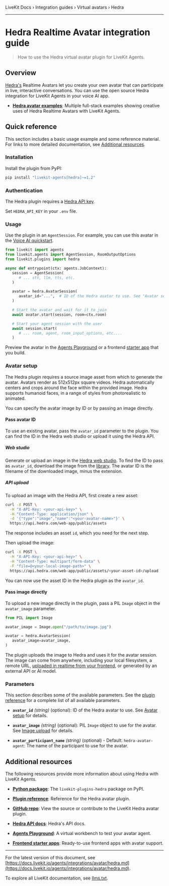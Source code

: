 LiveKit Docs › Integration guides › Virtual avatars › Hedra

---

# Hedra Realtime Avatar integration guide

> How to use the Hedra virtual avatar plugin for LiveKit Agents.

## Overview

[Hedra's](https://hedra.ai/) Realtime Avatars let you create your own avatar that can participate in live, interactive conversations. You can use the open source Hedra integration for LiveKit Agents in your voice AI app.

- **[Hedra avatar examples](https://github.com/livekit-examples/python-agents-examples/tree/main/avatars/hedra)**: Multiple full-stack examples showing creative uses of Hedra Realtime Avatars with LiveKit Agents.

## Quick reference

This section includes a basic usage example and some reference material. For links to more detailed documentation, see [Additional resources](#additional-resources).

### Installation

Install the plugin from PyPI:

```bash
pip install "livekit-agents[hedra]~=1.2"

```

### Authentication

The Hedra plugin requires a [Hedra API key](https://www.hedra.com/api-profile).

Set `HEDRA_API_KEY` in your `.env` file.

### Usage

Use the plugin in an `AgentSession`. For example, you can use this avatar in the [Voice AI quickstart](https://docs.livekit.io/agents/start/voice-ai.md).

```python
from livekit import agents
from livekit.agents import AgentSession, RoomOutputOptions
from livekit.plugins import hedra

async def entrypoint(ctx: agents.JobContext):
   session = AgentSession(
      # ... stt, llm, tts, etc.
   )

   avatar = hedra.AvatarSession(
      avatar_id="...",  # ID of the Hedra avatar to use. See "Avatar setup" for details.
   )

   # Start the avatar and wait for it to join
   await avatar.start(session, room=ctx.room)

   # Start your agent session with the user
   await session.start(
      # ... room, agent, room_input_options, etc....
   )

```

Preview the avatar in the [Agents Playground](https://docs.livekit.io/agents/start/playground.md) or a frontend [starter app](https://docs.livekit.io/agents/start/frontend.md#starter-apps) that you build.

### Avatar setup

The Hedra plugin requires a source image asset from which to generate the avatar. Avatars render as 512x512px square videos. Hedra automatically centers and crops around the face within the provided image. Hedra supports humanoid faces, in a range of styles from photorealistic to animated.

You can specify the avatar image by ID or by passing an image directly.

#### Pass avatar ID

To use an existing avatar, pass the `avatar_id` parameter to the plugin. You can find the ID in the Hedra web studio or upload it using the Hedra API.

##### Web studio

Generate or upload an image in the [Hedra web studio](https://www.hedra.com/app/image). To find the ID to pass as `avatar_id`, download the image from the [library](https://www.hedra.com/app/library). The avatar ID is the filename of the downloaded image, minus the extension.

##### API upload

To upload an image with the Hedra API, first create a new asset:

```bash
curl -X POST \
  -H "X-API-Key: <your-api-key>" \
  -H "Content-Type: application/json" \
  -d '{"type":"image","name":"<your-avatar-name>"}' \
  https://api.hedra.com/web-app/public/assets

```

The response includes an asset `id`, which you need for the next step.

Then upload the image:

```bash
curl -X POST \
  -H "X-API-Key: <your-api-key>" \
  -H "Content-Type: multipart/form-data" \
  -F "file=@<your-local-image-path>" \
  https://api.hedra.com/web-app/public/assets/<your-asset-id>/upload

```

You can now use the asset ID in the Hedra plugin as the `avatar_id`.

#### Pass image directly

To upload a new image directly in the plugin, pass a PIL `Image` object in the `avatar_image` parameter.

```python
from PIL import Image

avatar_image = Image.open("/path/to/image.jpg")

avatar = hedra.AvatarSession(
   avatar_image=avatar_image,
)

```

The plugin uploads the image to Hedra and uses it for the avatar session. The image can come from anywhere, including your local filesystem, a remote URL, [uploaded in realtime from your frontend](https://docs.livekit.io/home/client/data/byte-streams.md#sending-files), or generated by an external API or AI model.

### Parameters

This section describes some of the available parameters. See the [plugin reference](https://docs.livekit.io/reference/python/v1/livekit/plugins/hedra/index.html.md#livekit.plugins.hedra.AvatarSession) for a complete list of all available parameters.

- **`avatar_id`** _(string)_ (optional): ID of the Hedra avatar to use. See [Avatar setup](#avatar-setup) for details.

- **`avatar_image`** _(string)_ (optional): PIL `Image` object to use for the avatar. See [Image upload](#image-upload) for details.

- **`avatar_participant_name`** _(string)_ (optional) - Default: `hedra-avatar-agent`: The name of the participant to use for the avatar.

## Additional resources

The following resources provide more information about using Hedra with LiveKit Agents.

- **[Python package](https://pypi.org/project/livekit-plugins-hedra/)**: The `livekit-plugins-hedra` package on PyPI.

- **[Plugin reference](https://docs.livekit.io/reference/python/v1/livekit/plugins/hedra/index.html.md)**: Reference for the Hedra avatar plugin.

- **[GitHub repo](https://github.com/livekit/agents/tree/main/livekit-plugins/livekit-plugins-hedra)**: View the source or contribute to the LiveKit Hedra avatar plugin.

- **[Hedra API docs](https://api.hedra.com/web-app/redoc)**: Hedra's API docs.

- **[Agents Playground](https://docs.livekit.io/agents/start/playground.md)**: A virtual workbench to test your avatar agent.

- **[Frontend starter apps](https://docs.livekit.io/agents/start/frontend.md#starter-apps)**: Ready-to-use frontend apps with avatar support.

---


For the latest version of this document, see [https://docs.livekit.io/agents/integrations/avatar/hedra.md](https://docs.livekit.io/agents/integrations/avatar/hedra.md).

To explore all LiveKit documentation, see [llms.txt](https://docs.livekit.io/llms.txt).